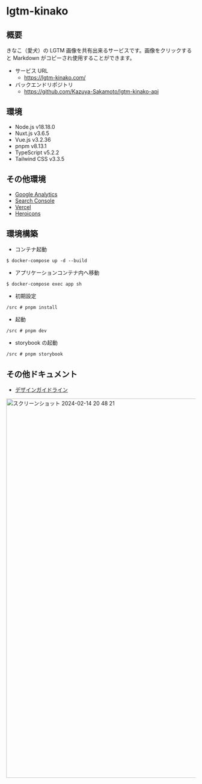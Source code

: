 # lgtm-kinako

## 概要

きなこ（愛犬）の LGTM 画像を共有出来るサービスです。画像をクリックすると Markdown がコピーされ使用することができます。

- サービス URL
  - https://lgtm-kinako.com/
- バックエンドリポジトリ
  - https://github.com/Kazuya-Sakamoto/lgtm-kinako-api

## 環境

- Node.js v18.18.0
- Nuxt.js v3.6.5
- Vue.js v3.2.36
- pnpm v8.13.1
- TypeScript v5.2.2
- Tailwind CSS v3.3.5

## その他環境

- [Google Analytics](https://analytics.google.com/analytics/web/#/p287815666/reports/dashboard?params=_u..nav%3Dmaui&r=lifecycle-engagement-overview&ruid=lifecycle-engagement-overview,life-cycle,engagement&collectionId=life-cycle)
- [Search Console](https://search.google.com/search-console?resource_id=sc-domain%3Algtm-kinako.com)
- [Vercel](https://vercel.com/dashboard)
- [Heroicons](https://heroicons.com/)

## 環境構築

- コンテナ起動

```
$ docker-compose up -d --build
```

- アプリケーションコンテナ内へ移動

```
$ docker-compose exec app sh
```

- 初期設定

```
/src # pnpm install
```

- 起動

```
/src # pnpm dev
```

- storybook の起動

```
/src # pnpm storybook
```

## その他ドキュメント

- [デザインガイドライン](https://www.figma.com/file/Pwurnd9pB47iZ5bz5ymSwF/%E3%83%87%E3%82%B6%E3%82%A4%E3%83%B3%E3%82%AC%E3%82%A4%E3%83%89%E3%83%A9%E3%82%A4%E3%83%B3?type=design&node-id=0%3A1&mode=design&t=j2OaREE5iXI9L8k9-1)

<img width="1007" alt="スクリーンショット 2024-02-14 20 48 21" src="https://github.com/Kazuya-Sakamoto/lgtm-kinako/assets/56709557/92ace0f6-2149-4300-afec-990d025d7627">
